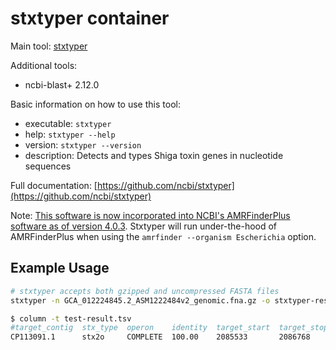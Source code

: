# stxtyper container

Main tool: [stxtyper](https://github.com/ncbi/stxtyper)

Additional tools:

- ncbi-blast+ 2.12.0

Basic information on how to use this tool:

- executable: `stxtyper`
- help: `stxtyper --help`
- version: `stxtyper --version`
- description: Detects and types Shiga toxin genes in nucleotide sequences

Full documentation: [https://github.com/ncbi/stxtyper](https://github.com/ncbi/stxtyper)

Note: [This software is now incorporated into NCBI's AMRFinderPlus software as of version 4.0.3](https://github.com/ncbi/amr/releases/tag/amrfinder_v4.0.3). Stxtyper will run under-the-hood of AMRFinderPlus when using the `amrfinder --organism Escherichia` option.

## Example Usage

```bash
# stxtyper accepts both gzipped and uncompressed FASTA files
stxtyper -n GCA_012224845.2_ASM1222484v2_genomic.fna.gz -o stxtyper-results.tsv

$ column -t test-result.tsv 
#target_contig  stx_type  operon    identity  target_start  target_stop  target_strand  A_reference  A_reference_subtype  A_identity  A_coverage  B_reference  B_reference_subtype  B_identity  B_coverage
CP113091.1      stx2o     COMPLETE  100.00    2085533       2086768      +              WAK52085.1   stxA2o               100.00      100.00      QZL10983.1   stxB2o               100.00      100.00
```
